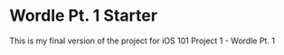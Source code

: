 # Wordle Pt. 1 Starter

This is my final version of the project for iOS 101 Project 1 - Wordle Pt. 1
